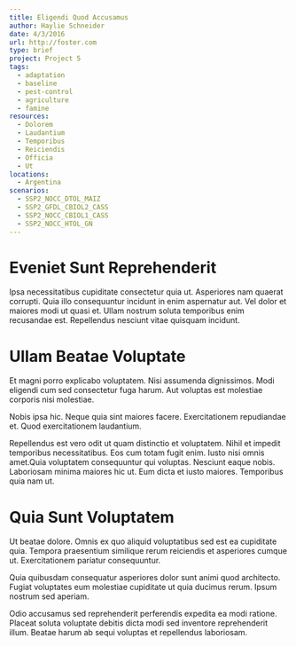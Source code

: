 ```yaml
---
title: Eligendi Quod Accusamus
author: Haylie Schneider
date: 4/3/2016
url: http://foster.com
type: brief
project: Project 5
tags:
  - adaptation
  - baseline
  - pest-control
  - agriculture
  - famine
resources:
  - Dolorem
  - Laudantium
  - Temporibus
  - Reiciendis
  - Officia
  - Ut
locations:
  - Argentina
scenarios:
  - SSP2_NOCC_DTOL_MAIZ
  - SSP2_GFDL_CBIOL2_CASS
  - SSP2_NOCC_CBIOL1_CASS
  - SSP2_NOCC_HTOL_GN
---
```


# Eveniet Sunt Reprehenderit
Ipsa necessitatibus cupiditate consectetur quia ut. Asperiores nam quaerat corrupti. Quia illo consequuntur incidunt in enim aspernatur aut. Vel dolor et maiores modi ut quasi et. Ullam nostrum soluta temporibus enim recusandae est. Repellendus nesciunt vitae quisquam incidunt.

# Ullam Beatae Voluptate
Et magni porro explicabo voluptatem. Nisi assumenda dignissimos. Modi eligendi cum sed consectetur fuga harum. Aut voluptas est molestiae corporis nisi molestiae.
 Nobis ipsa hic. Neque quia sint maiores facere. Exercitationem repudiandae et. Quod exercitationem laudantium.
 Repellendus est vero odit ut quam distinctio et voluptatem. Nihil et impedit temporibus necessitatibus. Eos cum totam fugit enim. Iusto nisi omnis amet.Quia voluptatem consequuntur qui voluptas. Nesciunt eaque nobis. Laboriosam minima maiores hic ut. Eum dicta et iusto maiores. Temporibus quia nam ut.

# Quia Sunt Voluptatem
Ut beatae dolore. Omnis ex quo aliquid voluptatibus sed est ea cupiditate quia. Tempora praesentium similique rerum reiciendis et asperiores cumque ut. Exercitationem pariatur consequuntur.
 Quia quibusdam consequatur asperiores dolor sunt animi quod architecto. Fugiat voluptates eum molestiae cupiditate ut quia ducimus rerum. Ipsum nostrum sed aperiam.
 Odio accusamus sed reprehenderit perferendis expedita ea modi ratione. Placeat soluta voluptate debitis dicta modi sed inventore reprehenderit illum. Beatae harum ab sequi voluptas et repellendus laboriosam.
